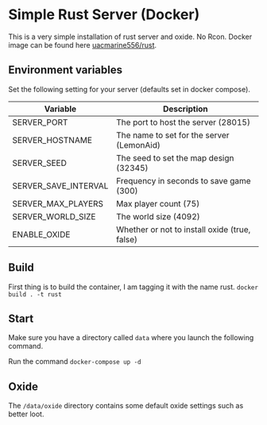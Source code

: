 # Simple Rust Server (Docker)
This is a very simple installation of rust server and oxide. No Rcon. Docker image can be found here [uacmarine556/rust](https://hub.docker.com/r/uacmarine556/rust).
## Environment variables
Set the following setting for your server (defaults set in docker compose).

| Variable             | Description                                   |
| -------------------- | --------------------------------------------- |
| SERVER_PORT          | The port to host the server (28015)           |
| SERVER_HOSTNAME      | The name to set for the server (LemonAid)     |
| SERVER_SEED          | The seed to set the map design (32345)        |
| SERVER_SAVE_INTERVAL | Frequency in seconds to save game (300)       |
| SERVER_MAX_PLAYERS   | Max player count (75)                         |
| SERVER_WORLD_SIZE    | The world size (4092)                         |
| ENABLE_OXIDE         | Whether or not to install oxide (true, false) |

## Build
First thing is to build the container, I am tagging it with the name rust.
```docker build . -t rust```

## Start
Make sure you have a directory called `data` where you launch the following command.

Run the command `docker-compose up -d`

## Oxide
The `/data/oxide` directory contains some default oxide settings such as better loot.
